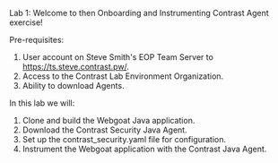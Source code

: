 Lab 1: Welcome to then Onboarding and Instrumenting Contrast Agent exercise!

Pre-requisites: 

1. User account on Steve Smith's EOP Team Server to https://ts.steve.contrast.pw/.
2. Access to the Contrast Lab Environment Organization.
3. Ability to download Agents.

In this lab we will:

1. Clone and build the Webgoat Java application.
2. Download the Contrast Security Java Agent.
2. Set up the contrast_security.yaml file for configuration.
4. Instrument the Webgoat application with the Contrast Java Agent.
